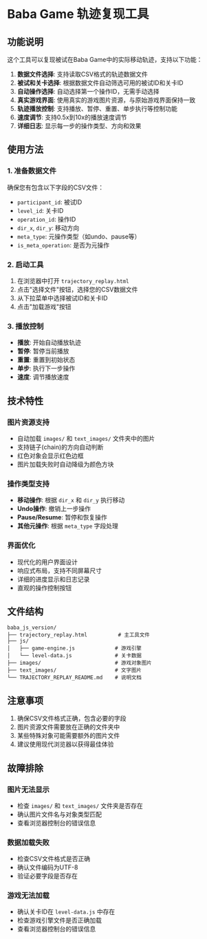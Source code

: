 # Baba Game 轨迹复现工具

## 功能说明

这个工具可以复现被试在Baba Game中的实际移动轨迹，支持以下功能：

1. **数据文件选择**: 支持读取CSV格式的轨迹数据文件
2. **被试和关卡选择**: 根据数据文件自动筛选可用的被试ID和关卡ID
3. **自动操作选择**: 自动选择第一个操作ID，无需手动选择
4. **真实游戏界面**: 使用真实的游戏图片资源，与原始游戏界面保持一致
5. **轨迹播放控制**: 支持播放、暂停、重置、单步执行等控制功能
6. **速度调节**: 支持0.5x到10x的播放速度调节
7. **详细日志**: 显示每一步的操作类型、方向和效果

## 使用方法

### 1. 准备数据文件
确保您有包含以下字段的CSV文件：
- `participant_id`: 被试ID
- `level_id`: 关卡ID  
- `operation_id`: 操作ID
- `dir_x`, `dir_y`: 移动方向
- `meta_type`: 元操作类型（如undo、pause等）
- `is_meta_operation`: 是否为元操作

### 2. 启动工具
1. 在浏览器中打开 `trajectory_replay.html`
2. 点击"选择文件"按钮，选择您的CSV数据文件
3. 从下拉菜单中选择被试ID和关卡ID
4. 点击"加载游戏"按钮

### 3. 播放控制
- **播放**: 开始自动播放轨迹
- **暂停**: 暂停当前播放
- **重置**: 重置到初始状态
- **单步**: 执行下一步操作
- **速度**: 调节播放速度

## 技术特性

### 图片资源支持
- 自动加载 `images/` 和 `text_images/` 文件夹中的图片
- 支持链子(chain)的方向自动判断
- 红色对象会显示红色边框
- 图片加载失败时自动降级为颜色方块

### 操作类型支持
- **移动操作**: 根据 `dir_x` 和 `dir_y` 执行移动
- **Undo操作**: 撤销上一步操作
- **Pause/Resume**: 暂停和恢复操作
- **其他元操作**: 根据 `meta_type` 字段处理

### 界面优化
- 现代化的用户界面设计
- 响应式布局，支持不同屏幕尺寸
- 详细的进度显示和日志记录
- 直观的操作控制按钮

## 文件结构

```
baba_js_version/
├── trajectory_replay.html          # 主工具文件
├── js/
│   ├── game-engine.js             # 游戏引擎
│   └── level-data.js              # 关卡数据
├── images/                        # 游戏对象图片
├── text_images/                   # 文字图片
└── TRAJECTORY_REPLAY_README.md    # 说明文档
```

## 注意事项

1. 确保CSV文件格式正确，包含必要的字段
2. 图片资源文件需要放在正确的文件夹中
3. 某些特殊对象可能需要额外的图片文件
4. 建议使用现代浏览器以获得最佳体验

## 故障排除

### 图片无法显示
- 检查 `images/` 和 `text_images/` 文件夹是否存在
- 确认图片文件名与对象类型匹配
- 查看浏览器控制台的错误信息

### 数据加载失败
- 检查CSV文件格式是否正确
- 确认文件编码为UTF-8
- 验证必要字段是否存在

### 游戏无法加载
- 确认关卡ID在 `level-data.js` 中存在
- 检查游戏引擎文件是否正确加载
- 查看浏览器控制台的错误信息 